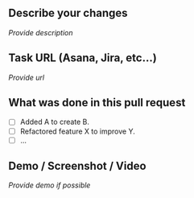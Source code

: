## Describe your changes
_Provide description_

## Task URL (Asana, Jira, etc...)
_Provide url_

## What was done in this pull request
- [ ] Added A to create B.
- [ ] Refactored feature X to improve Y.
- [ ] ...

## Demo / Screenshot / Video
_Provide demo if possible_
